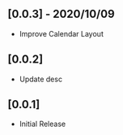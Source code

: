 ## [0.0.3] - 2020/10/09

* Improve Calendar Layout

## [0.0.2]

* Update desc

## [0.0.1]

* Initial Release
